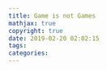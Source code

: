 ```yaml
---
title: Game is not Games
mathjax: true
copyright: true
date: 2019-02-20 02:02:15
tags:
categories:
---
```


<!--less-->